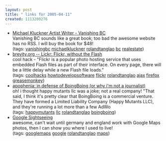```yaml
---
layout: post
title: " links for 2005-04-11"
created: 1113200276
---
```

<ul class="delicious">
	<li>
		<div class="delicious-link"><a href="http://www.michaelkluckner.com/index.html">Michael Kluckner Artist Writer - Vanishing BC</a></div>
		<div class="delicious-extended">Vanishing BC sounds like a great book; too bad the awesome website has no RSS. I will buy the book for $48!</div>
		<div class="delicious-tags">(tags: <a href="http://del.icio.us/rtanglao/vanishingbc">vanishingbc</a> <a href="http://del.icio.us/rtanglao/michaelkluckner">michaelkluckner</a> <a href="http://del.icio.us/rtanglao/rolandtanglao">rolandtanglao</a> <a href="http://del.icio.us/rtanglao/bc">bc</a> <a href="http://del.icio.us/rtanglao/realestate">realestate</a>)</div>
	</li>
	<li>
		<div class="delicious-link"><a href="http://brevity.org/code/mozilla/greasemonkey/lickr/">brevity.org -- Lickr: Flickr, without the Flash</a></div>
		<div class="delicious-extended">cool hack - "Flickr is a popular photo hosting service that uses embedded Flash files as part of their interface. On every page, there will be a little delay while a new Flash file loads."</div>
		<div class="delicious-tags">(tags: <a href="http://del.icio.us/rtanglao/coolhacks">coolhacks</a> <a href="http://del.icio.us/rtanglao/howtodevelopsoftware">howtodevelopsoftware</a> <a href="http://del.icio.us/rtanglao/flickr">flickr</a> <a href="http://del.icio.us/rtanglao/rolandtanglao">rolandtanglao</a> <a href="http://del.icio.us/rtanglao/ajax">ajax</a> <a href="http://del.icio.us/rtanglao/firefox">firefox</a> <a href="http://del.icio.us/rtanglao/greasemonkey">greasemonkey</a>)</div>
	</li>
	<li>
		<div class="delicious-link"><a href="http://www.zephoria.org/thoughts/archives/2005/04/06/in_defense_of_boingboing_or_why_im_not_a_journalist.html#comments">apophenia: in defense of BoingBoing (or why i'm not a journalist)</a></div>
		<div class="delicious-extended">oh! i thought happy mutants llc was a joke; not a real company! "That said, I think it's pretty clear that BoingBoing is a commercial venture. They have formed a Limited Liability Company (Happy Mutants LLC), and they're running a lot more than a few AdWo</div>
		<div class="delicious-tags">(tags: <a href="http://del.icio.us/rtanglao/happymutants">happymutants</a> <a href="http://del.icio.us/rtanglao/llc">llc</a> <a href="http://del.icio.us/rtanglao/rolandtanglao">rolandtanglao</a> <a href="http://del.icio.us/rtanglao/boingboing">boingboing</a>)</div>
	</li>
	<li>
		<div class="delicious-link"><a href="http://www.shreddies.org/gmaps/">Google Sightseeing</a></div>
		<div class="delicious-extended">awesome, can't wait until germany and england work with Google Maps photos, then I can show you where I used to live!</div>
		<div class="delicious-tags">(tags: <a href="http://del.icio.us/rtanglao/googlemaps">googlemaps</a> <a href="http://del.icio.us/rtanglao/google">google</a> <a href="http://del.icio.us/rtanglao/rolandtanglao">rolandtanglao</a> <a href="http://del.icio.us/rtanglao/maps">maps</a>)</div>
	</li>
</ul>


